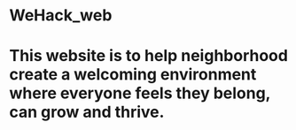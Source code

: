# WeHack_web

# This website is to help neighborhood create a welcoming environment where everyone feels they belong, can grow and thrive.
